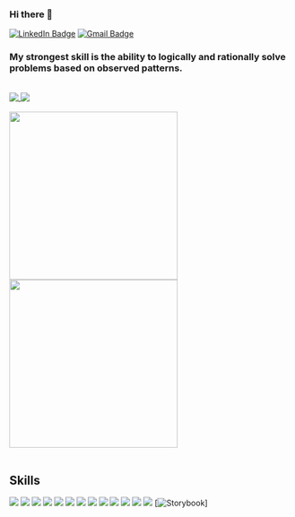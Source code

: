 ### Hi there 👋

[![LinkedIn Badge](https://img.shields.io/badge/LinkedIn-%20-blue?style=flat&logo=linkedin&logoColor=white)](https://www.linkedin.com/in/rhosseinr/)
[![Gmail Badge](https://img.shields.io/badge/Gmail-%20-d14836?style=flat&logo=Gmail&logoColor=white)](mailto:rhosseinr.h@gmail.com)

### My strongest skill is the ability to logically and rationally solve problems based on observed patterns.

<br>
<a href="https://github.com/rhosseinr">
  <img align="top" src="https://github-readme-stats.vercel.app/api?username=rhosseinr&hide=stars&show_icons=true&theme=dark&time=now" />
</a>
<a href="https://github.com/rhosseinr">
  <img align="top" src="https://github-readme-stats.vercel.app/api/top-langs/?username=rhosseinr&layout=compact&theme=dark" />
</a>
<br>
<br>
<a href="https://wakatime.com/share/@d913b308-1f28-45ac-8834-ea8aad9c19c0/41c5b57d-9a4d-46a6-9b32-588485b54dc0.svg">
  <img height="300" align="top" src="https://wakatime.com/share/@d913b308-1f28-45ac-8834-ea8aad9c19c0/41c5b57d-9a4d-46a6-9b32-588485b54dc0.svg" />
</a>
<a href="https://wakatime.com/share/@d913b308-1f28-45ac-8834-ea8aad9c19c0/57d2d238-9a27-438c-a54e-cd9eca188d72.svg">
  <img height="300" align="top" src="https://wakatime.com/share/@d913b308-1f28-45ac-8834-ea8aad9c19c0/57d2d238-9a27-438c-a54e-cd9eca188d72.svg" />
</a>
<br>
<br>

## Skills

![](https://img.shields.io/badge/JavaScript-%20-yellow?style=flat&logo=javascript&color=f7df1d&logoColor=white)
![](https://img.shields.io/badge/TypeScript-%20-blue?style=flat&logo=typescript&color=297acb&logoColor=white)
![](https://img.shields.io/badge/React-%20-blue?style=flat&logo=react&color=61dafb&logoColor=white)
![](https://img.shields.io/badge/Redux-%20-blue?style=flat&logo=redux&color=764abc)
![](https://img.shields.io/badge/Vue-%20-blue?style=flat&logo=vuedotjs&color=4fc08d)
![](https://img.shields.io/badge/Vuex-%20-black?style=flat&logo=vuedotjs&color=764abc)
![](https://img.shields.io/badge/Next-%20-black?style=flat&logo=next.js)
![](https://img.shields.io/badge/REST-%20-black?style=flat&logo=.net&color=55a9ff)
![](https://img.shields.io/badge/CSS-%20-black?style=flat&logo=css3&color=1572b6)
![](https://img.shields.io/badge/Sass-%20-black?style=flat&logo=sass&color=cc6699&logoColor=white)
![](https://img.shields.io/badge/.net%20core-%20-black?style=flat&logo=.net&color=5C2D91&logoColor=white)
![](https://img.shields.io/badge/NodeJS-%20-black?style=flat&logo=Node.js&color=339933&logoColor=white)
![](https://img.shields.io/badge/Microsoft%20SQL%20Server-%20-black?style=flat&logo=microsoft-sql-server&color=CC2927&logoColor=white)
[![Storybook](https://cdn.jsdelivr.net/gh/storybookjs/brand@main/badge/badge-storybook.svg)]
